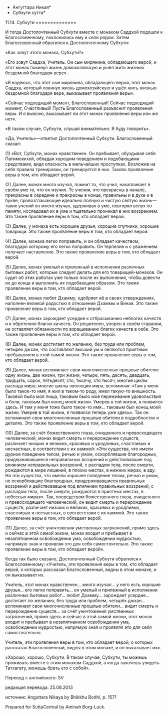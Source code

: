 * Ангуттара Никая*
* Субхути сутта*

11\.14\. Субхути
\=\=\=\=\=\=\=\=\=\=\=\=\=\=

И тогда Достопочтенный Субхути вместе с монахом Саддхой подошли к Благословенному, поклонились ему и сели рядом\. Затем Благословенный обратился к Достопочтенному Субхути:

«Как зовут этого монаха, Субхути?»

«Его зовут Саддха, Учитель\. Он сын мирянина, обладающего верой, и этот монах покинул жизнь домохозяйскую и ушёл жить жизнью бездомной благодаря вере»\.

«Я надеюсь, что этот сын мирянина, обладающего верой, этот монах Саддха, который покинул жизнь домохозяйскую и ушёл жить жизнью бездомной благодаря вере, выказывает проявления веры»\.

«Сейчас подходящий момент, Благословенный\! Сейчас подходящий момент, Счастливый\! Пусть Благословенный разъяснит проявления веры\. И я выясню, выказывает ли этот монах проявления веры или же нет»\.

«В таком случае, Субхути, слушай внимательно\. Я буду говорить»\.

«Да, Учитель»—ответил Достопочтенный Субхути\. Благословенный сказал:

\(1\) «Вот, Субхути, монах нравственен\. Он пребывает, обуздывая себя Патимоккхой, обладая хорошим поведением и подобающими средствами, видя опасность в мельчайших проступках\. Возложив на себя правила тренировки, он тренируется в них\. Таково проявление веры в том, кто обладает верой\.

\(2\) Далее, монах много изучал, помнит то, что учил, накапливает в своём уме то, что он изучил\. Те учения, что прекрасны в начале, прекрасны в середине и прекрасны в конце, правильны и в духе и в букве, провозглашающие идеально полную и чистую святую жизнь—таких учений он много изучал, удерживал в уме, повторял вслух по памяти, исследовал их в уме и тщательно проникал в них воззрением\. Это также проявление веры в том, кто обладает верой\.

\(3\) Далее, у монаха есть хорошие друзья, хорошие спутники, хорошие товарищи\. Это также проявление веры в том, кто обладает верой\.

\(4\) Далее, монаха легко поправить, и он обладает качеством, благодаря которому его легко поправить\. Он терпелив и с уважением получает наставление\. Это также проявление веры в том, кто обладает верой\.

\(5\) Далее, монах умелый и прилежный в исполнении различных бытовых работ, которые следует делать для его товарищей\-монахов\. Он судит об этих работах уже только после их выполнения, чтобы довести их до конца и выполнить их подобающим образом\. Это также проявление веры в том, кто обладает верой\.

\(6\) Далее, монах любит Дхамму, одобряет её в своих утверждениях, наполнен великой радостью в отношении Дхаммы и Винаи\. Это также проявление веры в том, кто обладает верой\.

\(7\) Далее, монах зарождает усердие к отбрасыванию неблагих качеств и к обретению благих качеств\. Он решителен, упорен в своём старании, не оставляет обязанности по взращиванию благих качеств в себе\. Это также проявление веры в том, кто обладает верой\.

\(8\) Далее, монах достигает по желанию, без труда или проблем, четырёх джхан, что составляют высший ум и являются приятным пребыванием в этой самой жизни\. Это также проявление веры в том, кто обладает верой\.

\(9\) Далее, монах вспоминает свои многочисленные прошлые обители: одну жизнь, две жизни, три жизни, четыре, пять, десять, двадцать, тридцать, сорок, пятьдесят, сто, тысячу, сто тысяч, многие циклы распада мира, многие циклы эволюции мира, вспоминая: «Там у меня было такое\-то имя, я жил в таком\-то роду, имел такую\-то внешность\. Таковой была моя пища, таковым было моё переживание удовольствия и боли, таковым был конец моей жизни\. Умерев в той жизни, я появился здесь\. И там у меня тоже было такое\-то имя… таковым был конец моей жизни\. Умерев в той жизни, я появился теперь уже здесь»\. Так он вспоминает свои многочисленные прошлые обители в подробностях и деталях\. Это также проявление веры в том, кто обладает верой\.

\(10\) Далее, за счёт божественного глаза, очищенного и превосходящего человеческий, монах видит смерть и перерождение существ, различает низших и великих, красивых и уродливых, счастливых и несчастных, в соответствии с их каммой: «Эти существа, что имели дурное поведение телом, речью и умом, оскорблявшие благородных, придерживавшиеся неправильных воззрений и действовавшие под влиянием неправильных воззрений, с распадом тела, после смерти, рождаются в мире лишений, в плохих местах, в нижних мирах, в аду\. Но эти существа, что имели хорошее поведение телом, речью и умом, не оскорблявшие благородных, придерживавшиеся правильных воззрений и действовавшие под влиянием правильных воззрений, с распадом тела, после смерти, рождаются в приятных местах, в небесных мирах»\. Так, посредством божественного глаза, очищенного и превосходящего человеческий, он видит смерть и перерождение существ, различает низших и великих, красивых и уродливых, счастливых и несчастных, в соответствии с их каммой\. Это также проявление веры в том, кто обладает верой\.

\(11\) Далее, за счёт уничтожения умственных загрязнений, прямо здесь и сейчас в этой самой жизни, монах входит и пребывает в незапятнанном освобождении ума, освобождении мудростью, напрямую зная и проявляя это для себя самостоятельно\. Это также проявление веры в том, кто обладает верой»\.

Когда так было сказано, Достопочтенный Субхути обратился к Благословенному: «Учитель, эти проявления веры в том, кто обладает верой, о которых рассказал Благословенный, видны в этом монахе, и он выказывает их\.

Учитель, этот монах нравственен… много изучал… у него есть хорошие друзья… его легко поправить… он умелый и прилежный в исполнении различных бытовых работ… любит Дхамму… зарождает усердие… достигает по желанию, без труда или проблем, четырёх джхан… вспоминает свои многочисленные прошлые обители… видит смерть и перерождение существ… за счёт уничтожения умственных загрязнений, прямо здесь и сейчас в этой самой жизни, этот монах входит и пребывает в незапятнанном освобождении ума, освобождении мудростью, напрямую зная и проявляя это для себя самостоятельно\.

Учитель, эти проявления веры в том, кто обладает верой, о которых рассказал Благословенный, видны в этом монахе, и он выказывает их»\.

«Хорошо, хорошо, Субхути\. В таком случае, Субхути, ты можешь проживать вместе с этим монахом Саддхой, а когда захочешь увидеть Татхагату, можешь брать его с собой»\.

Перевод с английского: SV

редакция перевода: 25\.08\.2013

источник: Anguttara Nikaya by Bhikkhu Bodhi, p\. 1571

Prepared for SuttaCentral by Aminah Borg\-Luck\.